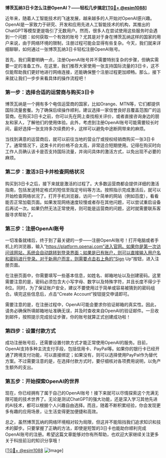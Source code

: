**博茨瓦纳3日卡怎么注册OpenAI？——轻松几步搞定[[TG💪+ @esim1088](https://t.me/s/esim1088)]**

近年来，随着人工智能技术的飞速发展，越来越多的人开始对OpenAI感兴趣。OpenAI是一家致力于研究、开发和应用先进人工智能技术的机构，其推出的ChatGPT等模型更是吸引了无数用户。然而，很多人在尝试使用这些服务时会遇到一个问题：如何获取一个有效的账号？尤其是对于身在博茨瓦纳这样的国家的用户来说，由于网络环境的限制，注册过程可能会显得有些复杂。今天，我们就来详细聊聊，如何通过一张博茨瓦纳3日卡轻松注册OpenAI账号。

首先，我们需要明确一点，注册OpenAI账号并不需要特别复杂的步骤，但确实需要一定的准备工作。在这里，我们推荐大家使用一张支持国际流量的3日卡，这不仅能帮助我们更好地进行网络连接，还能确保整个注册过程更加顺畅。那么，接下来就让我们一步步来看具体的操作流程吧！

### 第一步：选择合适的运营商与购买3日卡

博茨瓦纳是一个拥有多个电信运营商的国家，比如Orange、MTN等，它们都提供国际流量套餐。为了确保后续操作顺利，建议选择一家信誉良好且覆盖范围广的运营商。在购买3日卡之前，你可以先在网上查找相关评价，或者直接咨询身边的朋友和家人，了解他们的使用体验。此外，考虑到注册OpenAI账号可能需要较长时间，最好选择一张支持多次续费的卡，这样可以避免中途断网带来的麻烦。

当找到满意的运营商后，就可以前往当地的营业厅或授权经销商购买一张3日卡了。通常情况下，这类卡片的价格不会太高，非常适合短期使用。记得在购买时向工作人员确认该卡是否支持国际流量，并询问具体的激活方式，以免出现不必要的麻烦。

### 第二步：激活3日卡并检查网络状况

购买到3日卡之后，接下来就是激活的过程了。大多数运营商都会提供详细的激活指南，包括发送特定格式的短信至指定号码等方法。按照指示完成激活后，就可以开始检查网络状况了。打开手机浏览器，访问一个简单的网站（例如百度），看看能否正常加载页面。如果发现网络速度较慢或者存在其他问题，可以尝试重启设备后再试一次。如果仍然无法正常使用，则可能是运营商的问题，这时就需要联系客服寻求帮助了。

### 第三步：注册OpenAI账号

一切准备就绪后，终于到了最关键的一步——注册OpenAI账号！打开电脑或者手机上的浏览器，输入“https://platform.openai.com”进入官网。如果你是第一次访问该网站，系统会自动跳转到登录界面；如果是已有账户，则可以直接输入用户名和密码进行登录。对于新用户而言，则需要点击右上角的“Sign Up”按钮，进入注册页面。

在注册页面中，你需要填写一些基本信息，如姓名、邮箱地址以及创建密码。这里需要注意的是，密码必须包含大小写字母、数字以及特殊字符，并且长度不得少于8位。同时，为了保证账户安全，建议不要使用过于简单或容易被猜到的密码组合。填完这些信息后，点击“Create Account”按钮提交申请即可。

需要注意的是，在注册过程中，OpenAI可能会要求你验证邮箱的真实性。因此，请务必确保所填邮箱地址准确无误，并及时查收来自OpenAI的验证邮件。一旦收到邮件，按照提示完成验证步骤，你的账号就算正式创建成功啦！

### 第四步：设置付款方式

成功注册账号后，还需要设置付款方式才能正常使用OpenAI的服务。目前，OpenAI支持多种主流支付手段，包括信用卡、PayPal等。如果你的银行卡已经开通了跨境支付功能，可以直接绑定；如果没有，则可以选择使用PayPal作为替代方案。不过需要注意的是，在选择付款方式时，要仔细核对各项费用说明，以免产生额外的支出。

### 第五步：开始探索OpenAI的世界

现在，你已经拥有了属于自己的OpenAI账号！接下来就可以尽情探索这个充满无限可能的技术世界了。无论是测试ChatGPT的强大功能，还是深入学习其他先进的AI技术，都可以根据个人兴趣自由选择。而且，随着不断积累经验，你会发现更多有趣的应用场景，让生活变得更加便捷和高效。

总之，虽然博茨瓦纳的网络环境相对较为局限，但这并不能阻挡我们追求知识和技术的脚步。只要掌握了正确的方法，即使是短暂的3日卡也能助你顺利完成OpenAI账号的注册。希望这篇文章能够对你有所帮助，也欢迎大家继续关注更多关于科技前沿的知识分享哦！

[[TG💪+ @esim1088](https://t.me/s/esim1088) ![Image](https://i.postimg.cc/4NQfJmqS/Snipaste-2025-05-13-00-14-12.png)]
